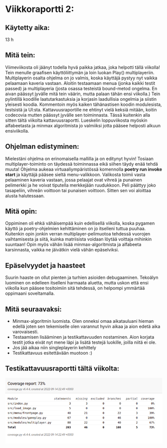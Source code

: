 # Viikkoraportti 2:
## Käytetty aika:
13 h

## Mitä tein:
Viimeviikosta oli jäänyt todella hyvä paikka jatkaa, joka helpotti tällä viikolla! Tein menulle graafisen käyttöliittymän ja loin luokan Play() multiplayeriin. Multiplayerin osalta ohjelma on jo valmis, koska käyttäjä pystyy nyt vaikka pelaamaan kaveria vastaan. Aloitin testaamaan menua (jonka kaikki testit passed) ja multiplayeria (josta osassa testeistä bound-metod ongelma. En aivan päässyt jyvälle mitä tein väärin, mutta palaan tähän ensi viikolla.) Tein pylintillä koodille laatutarkastuksia ja korjasin laadullisia ongelmia ja siistin yleisesti koodia. Kommentoin myös kaiken tähänastisen koodin modulesista, testsistä ja UI:sta. Kattavuusraportille ne ehtinyt vielä keksiä mitään, koitin codecovia mutten päässyt jyvälle sen toiminnasta. Tässä kuitenkin alla sitten tältä viikolta kattavuusraportti. Lueskelin loppuviikosta myöskin alfabeetasta ja minmax algoritmista jo valmiiksi jotta pääsee helposti alkuun ensiviikolla. 

## Ohjelman edistyminen:
Mielestäni ohjelma on erinomaisella mallilla ja on editynyt hyvin! Tosiaan multiplayer-toiminto on täydessä toiminnassa eikä siihen täydy enää tehdä muuta! Ohjelma aukeaa virtuaaliympäristössä komennolla **poetry run invoke start** ja käyttäjä pääsee sieltä menu-valikkoon. Valikosta toimii vasta pelaaminen kaveria vastaan, jossa pelaajat ovat vihreä ja punainen pelimerkki ja he voivat tiputella merkkejään ruudukkoon. Peli päättyy joko tasapeliin, vihreän voittoon tai punaisen voittoon. Sitten sen voi aloittaa alusta halutessaan.

## Mitä opin:
Oppiminen oli ehkä vähäisempää kuin edellisellä viikolla, koska pygamen käyttö ja poetry-ohjelmien kehittäminen on jo itselleni tuttua puuhaa. Kuitenkin opin jonkin verran multiplayer-pelimuotoa tehdessä vuorojen vaihtamisesta ja siitä, kuinka matriisista voidaan löytää voittaja mihinkin suuntaan! Opin myös vähän lisää minmax-algoritmista ja alfabeeta karsinnasta, vaikka ne jäivätkin vielä vähän epäselviksi.

## Epäselvyydet ja haasteet
Suurin haaste on ollut pienten ja turhien asioiden debugaaminen. Tekoälyn luominen on edelleen itselleni harmaata aluetta, mutta uskon että ensi viikolla kun pääsee tositoimiin sitä tehdessä, on helpompi ymmärtää oppimaani soveltamalla.

## Mitä seuraavaksi:
- Minmax-algoritmin luomista. Olen onneksi omaa aikatauluani hieman edellä joten sen tekemiselle olen varannut hyvin aikaa ja aion edetä aika varovaisesti.
- Testaamisen lisääminen ja testikattavuuden nostaminen. Aion korjata testit jotka eivät nyt mene läpi ja lisätä testejä luokille, joilla niitä ei ole. 
- Jos jää aikaa niin singleplayerin kehittely
- Testikattavuus esitettävään muotoon :)

## Testikattavuusraportti tältä viikolta:
![coverage](https://github.com/seppaemi/tiralabra-s2022/blob/main/Dokumentaatio/coverage_w2_tira.png)
